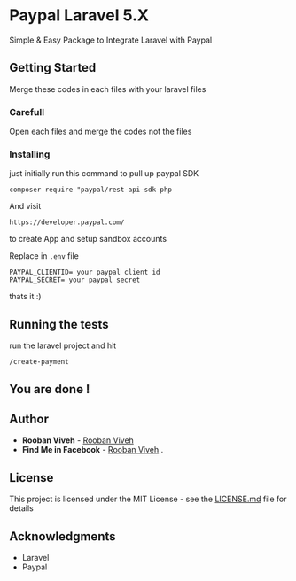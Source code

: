 # Paypal Laravel 5.X

Simple & Easy Package to Integrate Laravel with Paypal 

## Getting Started

Merge these codes in each files with your laravel files   

### Carefull

Open each files and merge the codes not the files



### Installing

just initially run this command to pull up paypal SDK

```
composer require "paypal/rest-api-sdk-php
```

And visit 


```
https://developer.paypal.com/
```

to create App and setup sandbox accounts

Replace in `.env` file

```
PAYPAL_CLIENTID= your paypal client id
PAYPAL_SECRET= your paypal secret
```

thats it :)

## Running the tests

run the laravel project and hit

```
/create-payment
```

## You are done !

## Author

* **Rooban Viveh**  - [Rooban Viveh](https://laracasts.com/@LaraStorm)
* **Find Me in Facebook**  - [Rooban Viveh](https://www.facebook.com/rdxrbn)
.

## License

This project is licensed under the MIT License - see the [LICENSE.md](LICENSE.md) file for details

## Acknowledgments

* Laravel
* Paypal
